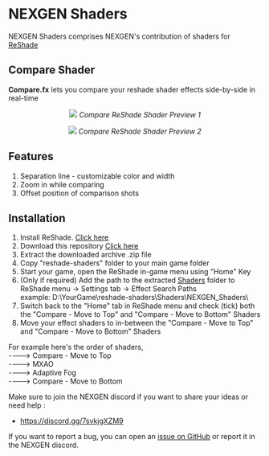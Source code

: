 # NEXGEN Shaders

NEXGEN Shaders comprises NEXGEN's contribution of shaders for [ReShade](https://github.com/crosire/reshade)

## Compare Shader

**Compare.fx** lets you compare your reshade shader effects side-by-side in real-time

<p align="center"><img src="https://i.imgur.com/oRs7rdt.jpeg">
<i>Compare ReShade Shader Preview 1</i></p>

<p align="center"><img src="https://i.imgur.com/EMsDf97.jpeg">
<i>Compare ReShade Shader Preview 2</i></p>

## Features
1. Separation line - customizable color and width<br>
2. Zoom in while comparing<br>
3. Offset position of comparison shots

## Installation
1. Install ReShade. [Click here](https://github.com/crosire/reshade)
2. Download this repository [Click here](https://github.com/nexgenmods/NEXGEN_Shaders/archive/master.zip)
3. Extract the downloaded archive .zip file
4. Copy "reshade-shaders" folder to your main game folder
5. Start your game, open the ReShade in-game menu using "Home" Key
6. (Only if required) Add the path to the extracted [Shaders](https://github.com/nexgenmods/NEXGEN_Shaders/tree/main/reshade-shaders/Shaders/NEXGEN_Shaders) folder to ReShade menu -> Settings tab -> Effect Search Paths<br>
example: D:\YourGame\reshade-shaders\Shaders\NEXGEN_Shaders\
7. Switch back to the "Home" tab in ReShade menu and check (tick) both the "Compare - Move to Top" and "Compare - Move to Bottom" Shaders
8. Move your effect shaders to in-between the "Compare - Move to Top" and "Compare - Move to Bottom" Shaders

For example here's the order of shaders,<br>
----> Compare - Move to Top<br>
----> MXAO<br>
----> Adaptive Fog<br>
----> Compare - Move to Bottom<br>

Make sure to join the NEXGEN discord if you want to share your ideas or need help :
 - https://discord.gg/7svkjgXZM9

If you want to report a bug, you can open an [issue on GitHub](https://github.com/nexgenmods/NEXGEN_Shaders/issues) or report it in the NEXGEN discord.
